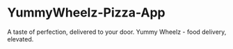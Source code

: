# YummyWheelz-Pizza-App
A taste of perfection, delivered to your door. Yummy Wheelz - food delivery, elevated.
